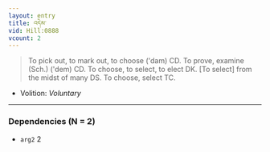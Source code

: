 ```yaml
---
layout: entry
title: འདེམ་
vid: Hill:0888
vcount: 2
---
```

> To pick out, to mark out, to choose ('dam) CD\. To prove, examine (Sch\.) ('dem) CD\. To choose, to select, to elect DK\. [To select] from the midst of many DS\. To choose, select TC\.

* Volition: _Voluntary_

---

### Dependencies (N = 2)
* `arg2` 2
